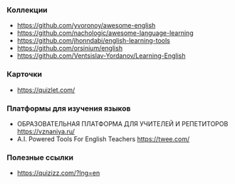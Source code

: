 
### Коллекции
- https://github.com/yvoronoy/awesome-english
- https://github.com/nachologic/awesome-language-learning
- https://github.com/jhonndabi/english-learning-tools
- https://github.com/orsinium/english
- https://github.com/Ventsislav-Yordanov/Learning-English

### Карточки
- https://quizlet.com/

### Платформы для изучения языков
- ОБРАЗОВАТЕЛЬНАЯ ПЛАТФОРМА ДЛЯ УЧИТЕЛЕЙ И РЕПЕТИТОРОВ https://vznaniya.ru/
- A.I. Powered Tools  For English Teachers https://twee.com/

### Полезные ссылки
- https://quizizz.com/?lng=en